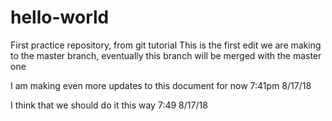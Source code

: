 # hello-world
First practice repository, from git tutorial
This is the first edit we are making to the master branch, eventually this branch will be merged with the master one

I am making even more updates to this document for now 7:41pm 8/17/18

I think that we should do it this way 7:49 8/17/18
